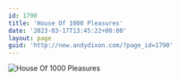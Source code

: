 ```yaml
---
id: 1790
title: 'House Of 1000 Pleasures'
date: '2023-03-17T13:45:22+00:00'
layout: page
guid: 'http://new.andydixon.com/?page_id=1790'
---
```


![House Of 1000 Pleasures](https://i0.wp.com/assets.g8x2.ldn.idrivee2-23.com/posters/House%20Of%201000%20Pleasures%2001.jpg?w=1200&ssl=1 "House Of 1000 Pleasures")